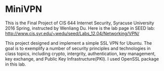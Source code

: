 # MiniVPN
This is the Final Project of CIS 644 Internet Security, Syracuse University 2016 Spring, instructed by Wenliang Du.
Here is the lab page in SEED lab: http://www.cis.syr.edu/~wedu/seed/Labs_12.04/Networking/VPN/

This project designed and implement a simple SSL VPN for Ubuntu. The goal is to exemplify a number of security principles and technologies in class topics, including crypto, intergrity, authentication, key management, key exchange, and Public Key Infrastructure(PKI). I used OpenSSL package in this lab.
